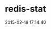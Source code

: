 ---
layout: post
title:  "redis-stat"
repo:   "junegunn/redis-stat"
date:   2015-02-18 17:14:40
gemurl: https://github.com/junegunn/redis-stat
---